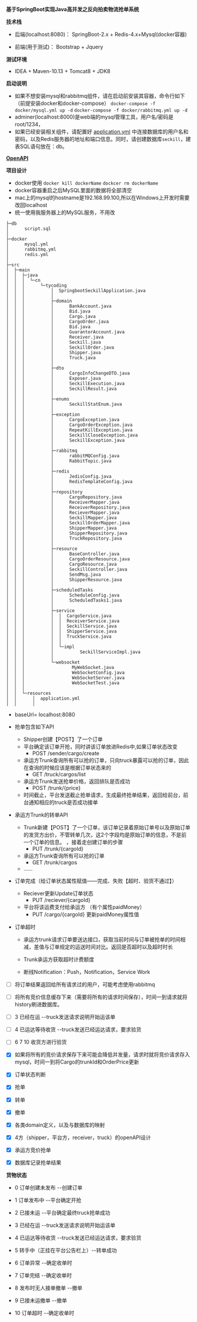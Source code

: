 **基于SpringBoot实现Java高并发之反向拍卖物流抢单系统**

**技术栈**

* 后端(localhost:8080)： SpringBoot-2.x + Redis-4.x+Mysql(docker容器)

* 前端(用于测试)： Bootstrap + Jquery


**测试环境**

* IDEA + Maven-10.13 + Tomcat8 + JDK8

**启动说明**
* 如果不想安装mysql和rabbitmq组件，请在启动前安装其容器，命令行如下（前提安装docker和docker-compose）
`docker-compose -f docker/mysql.yml up -d`
`docker-compose -f docker/rabbitmq.yml up -d`
* adminer(localhost:8000)是web端的mysql管理工具，用户名/密码是root/1234，
* 如果已经安装相关组件，请配置好 [application.yml](https://github.com/TyCoding/springboot-seckill/blob/master/src/main/resources/application.yml) 中连接数据库的用户名和密码，以及Redis服务器的地址和端口信息。同时，请创建数据库`seckill`，建表SQL语句放在：db。

**[OpenAPI](https://documenter.getpostman.com/view/5434571/S1TU1dCy?version=latest)**

**项目设计**


* docker使用
`docker kill dockerName`
`dockcer rm dockerName`
* docker容器重启之后MySQL里面的数据将全部清空
* mac上的mysql的hostname是192.168.99.100,所以在Windows上开发时需要改回localhost
* 统一使用我服务器上的MySQL服务，不用改

```
├─db
│      script.sql
│
├─docker
│      mysql.yml
│      rabbitmq.yml
│      redis.yml
│
├─src
│  ├─main
│  │  ├─java
│  │  │  └─cn
│  │  │      └─tycoding
│  │  │          │  SpringbootSeckillApplication.java
│  │  │          │   
│  │  │          ├─domain
│  │  │          │      BankAccount.java
│  │  │          │      Bid.java
│  │  │          │      Cargo.java
│  │  │          │      CargoOrder.java
│  │  │          │      Bid.java
│  │  │          │      GuarantorAccount.java
│  │  │          │      Receiver.java
│  │  │          │      Seckill.java
│  │  │          │      SeckillOrder.java
│  │  │          │      Shipper.java
│  │  │          │      Truck.java
│  │  │          │
│  │  │          ├─dto
│  │  │          │      CargoInfoChangeDTO.java
│  │  │          │      Exposer.java
│  │  │          │      SeckillExecution.java
│  │  │          │      SeckillResult.java
│  │  │          │
│  │  │          ├─enums
│  │  │          │      SeckillStatEnum.java
│  │  │          │
│  │  │          ├─exception
│  │  │          │      CargoException.java
│  │  │          │      CargoOrderException.java
│  │  │          │      RepeatKillException.java
│  │  │          │      SeckillCloseException.java
│  │  │          │      SeckillException.java
│  │  │          │
│  │  │          ├─rabbitmq
│  │  │          │      rabbitMQConfig.java
│  │  │          │      RabbitTopic.java
│  │  │          │
│  │  │          ├─redis
│  │  │          │      JedisConfig.java
│  │  │          │      RedisTemplateConfig.java
│  │  │          │
│  │  │          ├─repository
│  │  │          │      CargoRepository.java
│  │  │          │      ReceiverMapper.java
│  │  │          │      ReceiverRepository.java
│  │  │          │      RecieverMapper.java
│  │  │          │      SeckillMapper.java
│  │  │          │      SeckillOrderMapper.java
│  │  │          │      ShipperMapper.java
│  │  │          │      ShipperRepository.java
│  │  │          │      TruckRepository.java
│  │  │          │
│  │  │          ├─resource
│  │  │          │      BaseController.java
│  │  │          │      CargoOrderResource.java
│  │  │          │      CargoResource.java
│  │  │          │      SeckillController.java
│  │  │          │      SendMsg.java
│  │  │          │      ShipperResource.java
│  │  │          │
│  │  │          ├─scheduledTasks
│  │  │          │      ScheduleConfig.java
│  │  │          │      ScheduledTasks1.java
│  │  │          │
│  │  │          ├─service
│  │  │          │  │  CargoService.java
│  │  │          │  │  ReceiverService.java
│  │  │          │  │  SeckillService.java
│  │  │          │  │  ShipperService.java
│  │  │          │  │  TruckService.java
│  │  │          │  │
│  │  │          │  └─impl
│  │  │          │          SeckillServiceImpl.java
│  │  │          │
│  │  │          └─websocket
│  │  │                  MyWebSocket.java
│  │  │                  WebSocketConfig.java
│  │  │                  WebSocketServer.java
│  │  │                  WebSocketTest.java
│  │  │
│  │  └─resources
│  │      │  application.yml
│  │      │
```

- baseUrl= localhost:8080

- 抢单包含如下API
   - Shipper创建【POST】了一个订单
   - 平台确定该订单开抢，同时讲该订单放进Redis中,如果订单状态改变
     - POST /sender/cargo/create
   - 承运方Trunk查询所有可以抢的订单，只向truck暴露可以抢的订单，因此在查询的时候应该是根据订单状态来的
     - GET /truck/cargos/list
   - 承运方Trunk发送抢单价格，返回排队是否成功
     - POST /trunk/{price}  
   - 时间截止，平台发送截止抢单请求，生成最终抢单结果，返回给前台，前台通知相应的truck是否成功接单

- 承运方Trunk的转单API
   - Trunk新建【POST】了一个订单，该订单记录着原始订单号以及原始订单的发货方出价，不管转单几次，这2个字段均是原始订单的信息，不是前一个订单的信息。
   ，接着走创建订单的步骤
     - PUT /trunk/{cargoId} 
   - 承运方Trunk查询所有可以抢的订单
     - GET /trunk/cargos
   - ......

- 订单完成（给订单状态属性赋值——完成、失败【超时、验货不通过】）
  - Reciever更新Update订单状态
    - PUT /reciever/{cargoId}
  - 平台将该运费支付给承运方 （有个属性paidMoney）
    - PUT /cargo/{cargoId}  更新paidMoney属性值

- 订单超时

  - 承运方trunk请求订单要送达接口，获取当前时间与订单被抢单的时间相减，差值与订单规定的运送时间对比。返回是否超时以及超时时长

  - Trunk承运方获取超时计费额度
  
  
  - 断线Notification：Push，Notification，Service Work

- [ ] 将订单结果返回给所有请求过的用户，可能考虑使用rabbitmq

- [ ] 将所有竞价信息缓存下来（需要将所有的请求时间保存），时间一到请求就将history刷进数据库。
- [ ]  3 已经在运  --truck发送请求说明开始运该单
- [ ]  4 已运达等待收货  --truck发送已经运达请求，要求验货
- [ ]  6 7 10 收货方进行验货

- [x] 如果将所有的竞价请求保存下来可能会降低并发量，请求时就将竞价请求存入mysql，时间一到将Cargo的trunkId和OrderPrice更新

- [x] 订单状态判断

- [x] 抢单

- [x] 转单

- [x] 撤单

- [x] 各类domain定义，以及与数据库的映射

- [x] 4方（shipper，平台方，receiver，truck）的openAPI设计

- [x] 承运方竞价抢单

- [x] 数据库记录抢单结果





**货物状态**

 - 0 订单创建未发布 --创建订单
 - 1 订单发布中 --平台确定开抢
 - 2 已接未运  --平台确定最终truck抢单成功
 - 3 已经在运  --truck发送请求说明开始运该单
 - 4 已运达等待收货  --truck发送已经运达请求，要求验货
 - 5 转手中（正挂在平台公告栏上）--转单成功
 - 6 订单异常 --确定收单时 
 - 7 订单完结 --确定收单时
 - 8 发布时无人接单撤单  --撤单
 - 9 已接未运撤单  --撤单
 
 
 - 10 订单超时  --确定收单时
